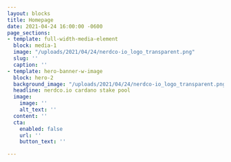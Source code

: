 ```yaml
---
layout: blocks
title: Homepage
date: 2021-04-24 16:00:00 -0600
page_sections:
- template: full-width-media-element
  block: media-1
  image: "/uploads/2021/04/24/nerdco-io_logo_transparent.png"
  slug: ''
  caption: ''
- template: hero-banner-w-image
  block: hero-2
  background_image: "/uploads/2021/04/24/nerdco-io_logo_transparent.png"
  headline: nerdco.io cardano stake pool
  image:
    image: ''
    alt_text: ''
  content: ''
  cta:
    enabled: false
    url: ''
    button_text: ''

---
```

